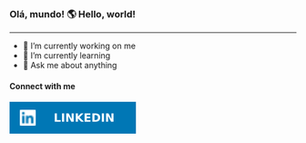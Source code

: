 ### Olá, mundo! 🌎 Hello, world!
--- 
   - 🔭 I’m currently working on me
   - 🌱 I’m currently learning
   - 💬 Ask me about anything
   #### Connect with me
   [![linkedin](img/linkedin.svg)](https://www.linkedin.com/in/hederblz)
